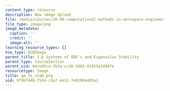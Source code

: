 ```yaml
---
content_type: resource
description: New image Upload
file: /media/courses/16-90-computational-methods-in-aerospace-engineering-spring-2014/9f9bf44b75d4cda7ee127e6196a405a1_ga_fe_stab.png
file_type: image/png
image_metadata:
  caption: ''
  credit: ''
  image-alt: ''
learning_resource_types: []
ocw_type: OCWImage
parent_title: 1.6 Systems of ODE's and Eigenvalue Stability
parent_type: CourseSection
parent_uid: 04ce95ca-3b3a-cc38-5d83-81923a3dd6fe
resourcetype: Image
title: ga_fe_stab.png
uid: 9f9bf44b-75d4-cda7-ee12-7e6196a405a1
---
```

